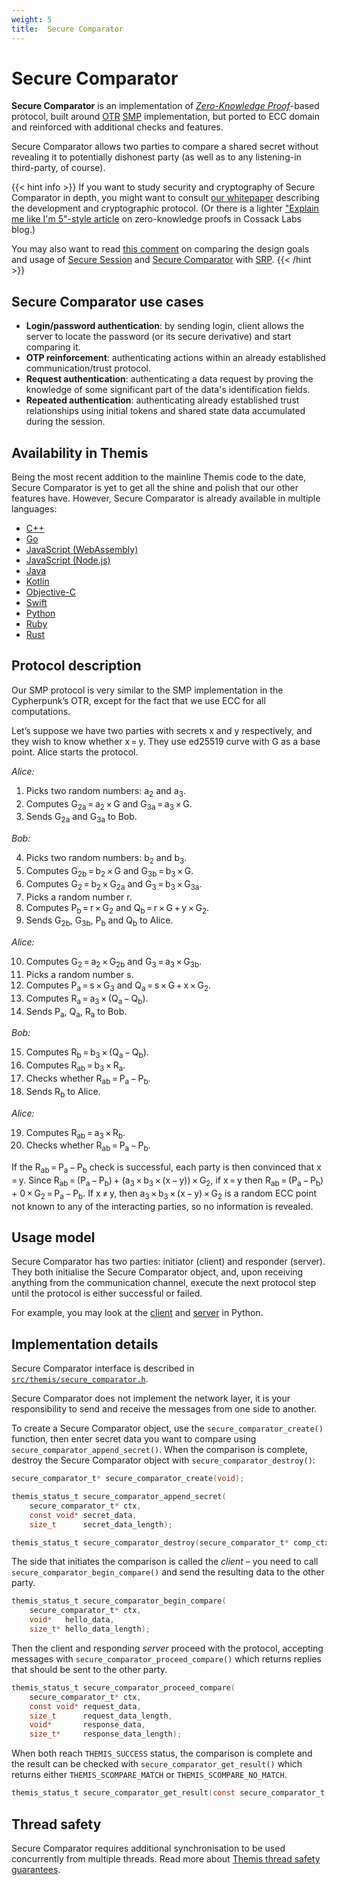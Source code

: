 ```yaml
---
weight: 5
title:  Secure Comparator
---
```


# Secure Comparator

**Secure Comparator** is an implementation of
[_Zero-Knowledge Proof_](https://en.wikipedia.org/wiki/Zero-knowledge_proof)-based protocol,
built around [OTR] [SMP] implementation,
but ported to ECC domain and reinforced with additional checks and features.

[OTR]: https://otr.cypherpunks.ca/
[SMP]: http://twistedoakstudios.com/blog/Post3724_explain-it-like-im-five-the-socialist-millionaire-problem-and-secure-multi-party-computation

Secure Comparator allows two parties to compare a shared secret
without revealing it to potentially dishonest party
(as well as to any listening-in third-party, of course).

{{< hint info >}}
If you want to study security and cryptography of Secure Comparator in depth,
you might want to consult [our whitepaper](https://cossacklabs.com/files/secure-comparator-paper-rev12.pdf)
describing the development and cryptographic protocol.
(Or there is a lighter
["Explain me like I'm 5"-style article](https://hackernoon.com/eli5-zero-knowledge-proof-78a276db9eff)
on zero-knowledge proofs in Cossack Labs blog.)

You may also want to read [this comment](https://github.com/cossacklabs/themis/issues/529#issuecomment-531731507)
on comparing the design goals and usage of [Secure Session](../secure-session/)
and [Secure Comparator](../secure-comparator/)
with [SRP](https://en.wikipedia.org/wiki/Secure_Remote_Password_protocol).
{{< /hint >}}

## Secure Comparator use cases

- **Login/password authentication**:
  by sending login, client allows the server to locate the password (or its secure derivative)
  and start comparing it.
- **OTP reinforcement**:
  authenticating actions within an already established communication/trust protocol.
- **Request authentication**:
  authenticating a data request by proving the knowledge of some significant part
  of the data's identification fields.
- **Repeated authentication**:
  authenticating already established trust relationships
  using initial tokens and shared state data accumulated during the session.

## Availability in Themis

Being the most recent addition to the mainline Themis code to the date,
Secure Comparator is yet to get all the shine and polish that our other features have.
However, Secure Comparator is already available in multiple languages:

  - [C++](/docs/themis/languages/cpp/features/#secure-comparator)
  - [Go](/docs/themis/languages/go/features/#secure-comparator)
  - [JavaScript (WebAssembly)](/docs/themis/languages/wasm/features/#secure-comparator)
  - [JavaScript (Node.js)](/docs/themis/languages/nodejs/features/#secure-comparator)
  - [Java](/docs/themis/languages/java/features/#secure-comparator)
  - [Kotlin](/docs/themis/languages/kotlin/features/#secure-comparator)
  - [Objective-C](/docs/themis/languages/objc/features/#secure-comparator)
  - [Swift](/docs/themis/languages/swift/features/#secure-comparator)
  - [Python](/docs/themis/languages/python/features/#secure-comparator)
  - [Ruby](/docs/themis/languages/ruby/features/#secure-comparator)
  - [Rust](/docs/themis/languages/rust/features/#secure-comparator)

## Protocol description

Our SMP protocol is very similar to the SMP implementation in the Cypherpunk’s OTR,
except for the fact that we use ECC for all computations.

Let’s suppose we have two parties with secrets x and y respectively,
and they wish to know whether x = y.
They use ed25519 curve with G as a base point.
Alice starts the protocol.

*Alice:*

 1. Picks two random numbers: a<sub>2</sub> and a<sub>3</sub>.
 2. Computes G<sub>2a</sub> = a<sub>2</sub> × G and G<sub>3a</sub> = a<sub>3</sub> × G.
 3. Sends G<sub>2a</sub> and G<sub>3a</sub> to Bob.

*Bob:*

 4. Picks two random numbers: b<sub>2</sub> and b<sub>3</sub>.
 5. Computes G<sub>2b</sub> = b<sub>2</sub> × G and G<sub>3b</sub> = b<sub>3</sub> × G.
 6. Computes G<sub>2</sub> = b<sub>2</sub> × G<sub>2a</sub> and G<sub>3</sub> = b<sub>3</sub> × G<sub>3a</sub>.
 7. Picks a random number r.
 8. Computes P<sub>b</sub> = r × G<sub>2</sub> and Q<sub>b</sub> = r × G + y × G<sub>2</sub>.
 9. Sends G<sub>2b</sub>, G<sub>3b</sub>, P<sub>b</sub> and Q<sub>b</sub> to Alice.

*Alice:*

10. Computes G<sub>2</sub> = a<sub>2</sub> × G<sub>2b</sub> and G<sub>3</sub> = a<sub>3</sub> × G<sub>3b</sub>.
11. Picks a random number s.
12. Computes P<sub>a</sub> = s × G<sub>3</sub> and Q<sub>a</sub> = s × G + x × G<sub>2</sub>.
13. Computes R<sub>a</sub> = a<sub>3</sub> × (Q<sub>a</sub> − Q<sub>b</sub>).
14. Sends P<sub>a</sub>, Q<sub>a</sub>, R<sub>a</sub> to Bob.

*Bob:*

15. Computes R<sub>b</sub> = b<sub>3</sub> × (Q<sub>a</sub> − Q<sub>b</sub>).
16. Computes R<sub>ab</sub> = b<sub>3</sub> × R<sub>a</sub>.
17. Checks whether R<sub>ab</sub> = P<sub>a</sub> − P<sub>b</sub>.
18. Sends R<sub>b</sub> to Alice.

*Alice:*

19. Computes R<sub>ab</sub> = a<sub>3</sub> × R<sub>b</sub>.
20. Checks whether R<sub>ab</sub> = P<sub>a</sub> − P<sub>b</sub>.

If the R<sub>ab</sub> = P<sub>a</sub> − P<sub>b</sub> check is successful,
each party is then convinced that x = y.
Since R<sub>ab</sub> = (P<sub>a</sub> − P<sub>b</sub>) +
(a<sub>3</sub> × b<sub>3</sub> × (x − y)) × G<sub>2</sub>,
if x = y then R<sub>ab</sub> = (P<sub>a</sub> − P<sub>b</sub>) +
0 × G<sub>2</sub> = P<sub>a</sub> − P<sub>b</sub>.
If x ≠ y, then a<sub>3</sub> × b<sub>3</sub> × (x − y) × G<sub>2</sub>
is a random ECC point not known to any of the interacting parties,
so no information is revealed.

## Usage model

Secure Comparator has two parties: initiator (client) and responder (server).
They both initialise the Secure Comparator object,
and, upon receiving anything from the communication channel,
execute the next protocol step until the protocol is either successful or failed.

For example, you may look at
the [client](https://github.com/cossacklabs/themis/blob/master/docs/examples/python/scomparator_test_client.py)
and [server](https://github.com/cossacklabs/themis/blob/master/docs/examples/python/scomparator_test_server.py)
in Python.

## Implementation details

Secure Comparator interface is described in
[`src/themis/secure_comparator.h`](https://github.com/cossacklabs/themis/blob/master/src/themis/secure_comparator.h).

Secure Comparator does not implement the network layer,
it is your responsibility to send and receive the messages from one side to another.

To create a Secure Comparator object, use the `secure_comparator_create()` function,
then enter secret data you want to compare using `secure_comparator_append_secret()`.
When the comparison is complete, destroy the Secure Comparator object with `secure_comparator_destroy()`:

```c
secure_comparator_t* secure_comparator_create(void);

themis_status_t secure_comparator_append_secret(
    secure_comparator_t* ctx,
    const void* secret_data,
    size_t      secret_data_length);

themis_status_t secure_comparator_destroy(secure_comparator_t* comp_ctx);
```

The side that initiates the comparison is called the _client_ –
you need to call `secure_comparator_begin_compare()`
and send the resulting data to the other party.

```c
themis_status_t secure_comparator_begin_compare(
    secure_comparator_t* ctx,
    void*   hello_data,
    size_t* hello_data_length);
```

Then the client and responding _server_ proceed with the protocol,
accepting messages with `secure_comparator_proceed_compare()`
which returns replies that should be sent to the other party.

```c
themis_status_t secure_comparator_proceed_compare(
    secure_comparator_t* ctx,
    const void* request_data,
    size_t      request_data_length,
    void*       response_data,
    size_t*     response_data_length);
```

When both reach `THEMIS_SUCCESS` status,
the comparison is complete and the result can be checked with `secure_comparator_get_result()`
which returns either `THEMIS_SCOMPARE_MATCH` or `THEMIS_SCOMPARE_NO_MATCH`.

```c
themis_status_t secure_comparator_get_result(const secure_comparator_t *ctx);
```

## Thread safety

Secure Comparator requires additional synchronisation to be used concurrently from multiple threads.
Read more about [Themis thread safety guarantees](/docs/themis/debugging/thread-safety/).
